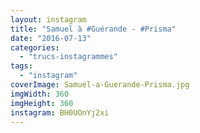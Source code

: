 ```yaml
---
layout: instagram
title: "Samuel à #Guérande - #Prisma"
date: "2016-07-13"
categories: 
  - "trucs-instagrammes"
tags: 
  - "instagram"
coverImage: Samuel-a-Guerande-Prisma.jpg
imgWidth: 360
imgHeight: 360
instagram: BH0UOnYj2xi
---
```

